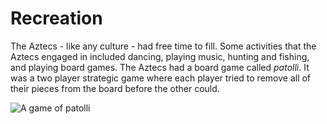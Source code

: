 # Recreation

The Aztecs - like any culture - had free time to fill. Some activities that the
Aztecs engaged in included dancing, playing music, hunting and fishing, and
playing board games. The Aztecs had a board game called _patolli_. It was a two
player strategic game where each player tried to remove all of their pieces from
the board before the other could.

![A game of patolli](https://otagomuseum.nz/assets/Uploads/_resampled/FillWzE5MjAsMTA4MF0/Macuilxochitl-Patolli.png)
